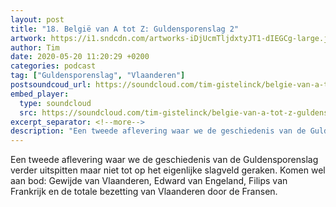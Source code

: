 ```yaml
---
layout: post
title: "18. België van A tot Z: Guldensporenslag 2"
artwork: https://i1.sndcdn.com/artworks-iDjUcmTljdxtyJT1-dIEGCg-large.jpg
author: Tim
date: 2020-05-20 11:20:29 +0200
categories: podcast
tag: ["Guldensporenslag", "Vlaanderen"]
postsoundcoud_url: https://soundcloud.com/tim-gistelinck/belgie-van-a-tot-z-guldensporenslag-2
embed_player:
  type: soundcloud
  src: https://soundcloud.com/tim-gistelinck/belgie-van-a-tot-z-guldensporenslag-2
excerpt_separator: <!--more-->
description: "Een tweede aflevering waar we de geschiedenis van de Guldensporenslag verder uitspitten maar niet tot op het eigenlijke slagveld geraken."
---
```

Een tweede aflevering waar we de geschiedenis van de Guldensporenslag verder uitspitten maar niet tot op het eigenlijke slagveld geraken. Komen wel aan bod: Gewijde van Vlaanderen, Edward van Engeland, Filips van Frankrijk en de totale bezetting van Vlaanderen door de Fransen.